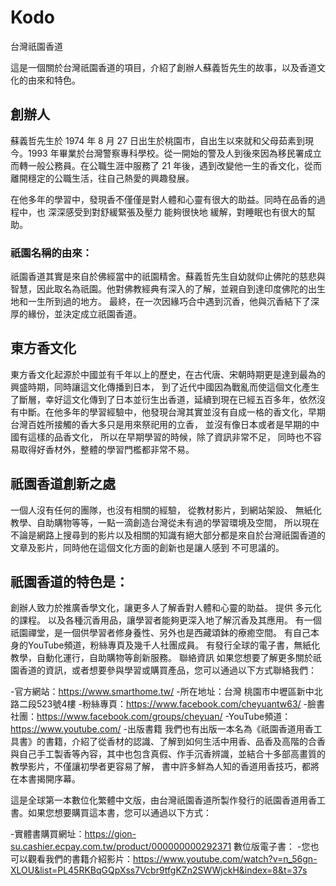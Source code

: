 # Kodo
台灣祇園香道

這是一個關於台灣祇園香道的項目，介紹了創辦人蘇義哲先生的故事，以及香道文化的由來和特色。

## 創辦人
蘇義哲先生於 1974 年 8 月 27 日出生於桃園市，自出生以來就和父母茹素到現今。1993 年畢業於台灣警察專科學校。從一開始的警及人到後來因為移民署成立而轉一般公務員。在公職生涯中服務了 21 年後，遇到改變他一生的香文化，從而離開穩定的公職生活，往自己熱愛的興趣發展。

在他多年的學習中，發現香不僅僅是對人體和心靈有很大的助益。同時在品香的過程中，也 深深感受到對舒緩緊張及壓力 能夠很快地 緩解，對睡眠也有很大的幫助。

### 祇園名稱的由來：
祇園香道其實是來自於佛經當中的祇園精舍。蘇義哲先生自幼就仰止佛陀的慈悲與智慧，因此取名為祇園。他對佛教經典有深入的了解，並親自到達印度佛陀的出生地和一生所到過的地方。 最終，在一次因緣巧合中遇到沉香，他與沉香結下了深厚的緣份，並決定成立祇園香道。

## 東方香文化
東方香文化起源於中國並有千年以上的歷史，在古代唐、宋朝時期更是達到最為的興盛時期，同時讓這文化傳播到日本， 到了近代中國因為戰亂而使這個文化產生了斷層，幸好這文化傳到了日本並衍生出香道，延續到現在已經五百多年，依然沒有中斷。在他多年的學習經驗中，他發現台灣其實並沒有自成一格的香文化，早期台灣百姓所接觸的香大多只是用來祭祀用的立香， 並沒有像日本或者是早期的中國有這樣的品香文化， 所以在早期學習的時候，除了資訊非常不足， 同時也不容易取得好香材外，整體的學習門檻都非常不易。

## 祇園香道創新之處
一個人沒有任何的團隊，也沒有相關的經驗， 從教材影片，到網站架設、 無紙化教學、自助購物等等，一點一滴創造台灣從未有過的學習環境及空間， 所以現在不論是網路上搜尋到的影片以及相關的知識有絕大部分都是來自於台灣祇園香道的文章及影片，同時他在這個文化方面的創新也是讓人感到 不可思議的。

## 祇園香道的特色是：

創辦人致力於推廣香學文化，讓更多人了解香對人體和心靈的助益。
提供 多元化的課程。 以及各種沉香用品，讓學習者能夠更深入地了解沉香及其應用。
有一個祇園禪堂，是一個供學習者修身養性、另外也是西藏頌鉢的療癒空間。
有自己本身的YouTube頻道，粉絲專頁及幾千人社團成員。
有發行全球的電子書，無紙化教學，自動化運行，自助購物等創新服務。
聯絡資訊
如果您想要了解更多關於祇園香道的資訊，或者想要參與學習或購買產品，您可以通過以下方式聯絡我們：

-官方網站：https://www.smarthome.tw/
-所在地址：台灣 桃園市中壢區新中北路二段523號4樓
-粉絲專頁：https://www.facebook.com/cheyuantw63/
-臉書社團：https://www.facebook.com/groups/cheyuan/
-YouTube頻道：https://www.youtube.com/
-出版書籍
我們也有出版一本名為《祇園香道用香工具書》的書籍，介紹了從香材的認識、了解到如何生活中用香、品香及高階的合香與自己手工製香等內容，其中也包含真假、作手沉香辨識，並結合十多部高畫質的教學影片，不僅讓初學者更容易了解， 書中許多鮮為人知的香道用香技巧，都將在本書揭開序幕。

這是全球第一本數位化繁體中文版，由台灣祇園香道所製作發行的祇園香道用香工書。如果您想要購買這本書，您可以通過以下方式：

-實體書購買網址：https://gion-su.cashier.ecpay.com.tw/product/000000000292371
數位版電子書：
-您也可以觀看我們的書籍介紹影片：https://www.youtube.com/watch?v=n_56gn-XLOU&list=PL45RKBqGQpXss7Vcbr9tfgKZn2SWWjckH&index=8&t=37s
